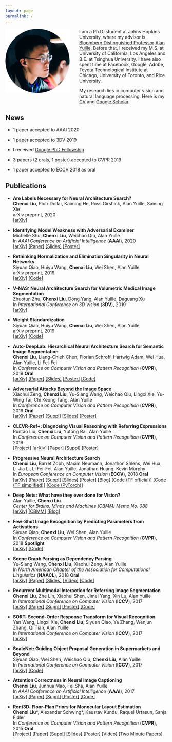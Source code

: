 ```yaml
---
layout: page
permalink: /
---
```


<!-- ## About Me -->

<img style="float: left; width: 200px; margin:0 30px 20px 0" src="assets/round.png">

I am a Ph.D. student at Johns Hopkins University, where my advisor is [Bloomberg Distinguished Professor][bdp] [Alan Yuille][alan].
Before that, I received my M.S. at University of California, Los Angeles and B.E. at Tsinghua University. 
I have also spent time at Facebook, Google, Adobe, Toyota Technological Institute at Chicago, University of Toronto, and Rice University. 

My research lies in computer vision and natural language processing. 
Here is my [CV][cv] and [Google Scholar][scholar].


## News

- 1 paper accepted to AAAI 2020

- 1 paper accepted to 3DV 2019

- I received [Google PhD Fellowship][google-fellowship]

- 3 papers (2 orals, 1 poster) accepted to CVPR 2019

- 1 paper accepted to ECCV 2018 as oral


## Publications

- **Are Labels Necessary for Neural Architecture Search?**  
**Chenxi Liu**, Piotr Dollar, Kaiming He, Ross Girshick, Alan Yuille, Saining Xie  
arXiv preprint, 2020  
[\[arXiv\]][unnas-arxiv]

- **Identifying Model Weakness with Adversarial Examiner**  
Michelle Shu, **Chenxi Liu**, Weichao Qiu, Alan Yuille  
In *AAAI Conference on Artificial Intelligence* (**AAAI**), 2020  
[\[arXiv\]][advexaminer-arxiv] [\[Paper\]][advexaminer-paper] [\[Slides\]][advexaminer-slides] [\[Poster\]][advexaminer-poster]

- **Rethinking Normalization and Elimination Singularity in Neural Networks**  
Siyuan Qiao, Huiyu Wang, **Chenxi Liu**, Wei Shen, Alan Yuille  
arXiv preprint, 2019  
[\[arXiv\]][bcn-arxiv] [\[Code\]][bcn-code]

- **V-NAS: Neural Architecture Search for Volumetric Medical Image Segmentation**  
Zhuotun Zhu, **Chenxi Liu**, Dong Yang, Alan Yuille, Daguang Xu  
In *International Conference on 3D Vision* (**3DV**), 2019  
[\[arXiv\]][vnas-arxiv]

- **Weight Standardization**  
Siyuan Qiao, Huiyu Wang, **Chenxi Liu**, Wei Shen, Alan Yuille  
arXiv preprint, 2019  
[\[arXiv\]][ws-arxiv] [\[Code\]][ws-code]

- **Auto-DeepLab: Hierarchical Neural Architecture Search for Semantic Image Segmentation**  
**Chenxi Liu**, Liang-Chieh Chen, Florian Schroff, Hartwig Adam, Wei Hua, Alan Yuille, Li Fei-Fei  
In *Conference on Computer Vision and Pattern Recognition* (**CVPR**), 2019 **Oral**  
[\[arXiv\]][auto-deeplab-arxiv] [\[Paper\]][auto-deeplab-paper] [\[Slides\]][auto-deeplab-slides] [\[Poster\]][auto-deeplab-poster] [\[Code\]][auto-deeplab-code]

- **Adversarial Attacks Beyond the Image Space**  
Xiaohui Zeng, **Chenxi Liu**, Yu-Siang Wang, Weichao Qiu, Lingxi Xie, Yu-Wing Tai, Chi Keung Tang, Alan Yuille  
In *Conference on Computer Vision and Pattern Recognition* (**CVPR**), 2019 **Oral**  
[\[arXiv\]][advphy-arxiv] [\[Paper\]][advphy-paper] [\[Suppl\]][advphy-suppl] [\[Slides\]][advphy-slides] [\[Poster\]][advphy-poster]

- **CLEVR-Ref+: Diagnosing Visual Reasoning with Referring Expressions**  
Runtao Liu, **Chenxi Liu**, Yutong Bai, Alan Yuille  
In *Conference on Computer Vision and Pattern Recognition* (**CVPR**), 2019  
[\[Project\]][clevr-ref+-page] [\[arXiv\]][clevr-ref+-arxiv] [\[Paper\]][clevr-ref+-paper] [\[Suppl\]][clevr-ref+-suppl] [\[Poster\]][clevr-ref+-poster]

- **Progressive Neural Architecture Search**  
**Chenxi Liu**, Barret Zoph, Maxim Neumann, Jonathon Shlens, Wei Hua, Li-Jia Li, Li Fei-Fei, Alan Yuille, Jonathan Huang, Kevin Murphy  
In *European Conference on Computer Vision* (**ECCV**), 2018 **Oral**    
[\[arXiv\]][pnas-arxiv] [\[Paper\]][pnas-paper] [\[Suppl\]][pnas-suppl] [\[Slides\]][pnas-slides] [\[Poster\]][pnas-poster] [\[Blog\]][automl-blog] [\[Code (TF official)\]][pnas-tf-official] [\[Code (TF simplified)\]][pnas-tf-simplified] [\[Code (PyTorch)\]][pnas-pytorch]

- **Deep Nets: What have they ever done for Vision?**  
Alan Yuille, **Chenxi Liu**  
*Center for Brains, Minds and Machines (CBMM) Memo No. 088*  
[\[arXiv\]][deepnets-arxiv] [\[CBMM\]][deepnets-cbmm] [\[Blog\]][deepnets-blog]

- **Few-Shot Image Recognition by Predicting Parameters from Activations**  
Siyuan Qiao, **Chenxi Liu**, Wei Shen, Alan Yuille  
In *Conference on Computer Vision and Pattern Recognition* (**CVPR**), 2018 **Spotlight**  
[\[arXiv\]][fewshot-arxiv] [\[Code\]][fewshot-code]

- **Scene Graph Parsing as Dependency Parsing**  
Yu-Siang Wang, **Chenxi Liu**, Xiaohui Zeng, Alan Yuille  
In *North American Chapter of the Association for Computational Linguistics* (**NAACL**), 2018 **Oral**  
[\[arXiv\]][sgparser-arxiv] [\[Paper\]][sgparser-paper] [\[Slides\]][sgparser-slides] [\[Video\]][sgparser-video] [\[Code\]][sgparser-code]

- **Recurrent Multimodal Interaction for Referring Image Segmentation**  
**Chenxi Liu**, Zhe Lin, Xiaohui Shen, Jimei Yang, Xin Lu, Alan Yuille  
In *International Conference on Computer Vision* (**ICCV**), 2017  
[\[arXiv\]][phrasecut-arxiv] [\[Paper\]][phrasecut-paper] [\[Suppl\]][phrasecut-suppl] [\[Poster\]][phrasecut-poster] [\[Code\]][phrasecut-code]

- **SORT: Second-Order Response Transform for Visual Recognition**  
Yan Wang, Lingxi Xie, **Chenxi Liu**, Siyuan Qiao, Ya Zhang, Wenjun Zhang, Qi Tian, Alan Yuille  
In *International Conference on Computer Vision* (**ICCV**), 2017  
[\[arXiv\]][sort-arxiv]

- **ScaleNet: Guiding Object Proposal Generation in Supermarkets and Beyond**  
Siyuan Qiao, Wei Shen, Weichao Qiu, **Chenxi Liu**, Alan Yuille  
In *International Conference on Computer Vision* (**ICCV**), 2017  
[\[arXiv\]][scalenet-arxiv] [\[Code\]][scalenet-code]

- **Attention Correctness in Neural Image Captioning**  
**Chenxi Liu**, Junhua Mao, Fei Sha, Alan Yuille  
In *AAAI Conference on Artificial Intelligence* (**AAAI**), 2017  
[\[arXiv\]][attn-corr-arxiv] [\[Paper\]][attn-corr-paper] [\[Suppl\]][attn-corr-suppl] [\[Poster\]][attn-corr-poster] [\[Code\]][attn-corr-code]

- **Rent3D: Floor-Plan Priors for Monocular Layout Estimation**  
**Chenxi Liu**\*, Alexander Schwing\*, Kaustav Kundu, Raquel Urtasun, Sanja Fidler  
In *Conference on Computer Vision and Pattern Recognition* (**CVPR**), 2015 **Oral**  
[\[Project\]][rent3d-page] [\[Paper\]][rent3d-paper] [\[Suppl\]][rent3d-suppl] [\[Slides\]][rent3d-slides] [\[Poster\]][rent3d-poster] [\[Video\]][rent3d-video] [\[Two Minute Papers\]][rent3d-2min]


[bdp]: https://en.wikipedia.org/wiki/Bloomberg_Distinguished_Professorships
[alan]: https://cs.jhu.edu/~ayuille/
[jason]: https://cs.jhu.edu/~jason/
[cv]: https://cs.jhu.edu/~cxliu/cv/CV_Chenxi_Liu.pdf
[scholar]: https://scholar.google.com/citations?user=qvRsU00AAAAJ&hl=en
[snap-fellowship]: https://snapresearchfellowship.splashthat.com
[nvidia-fellowship]: https://blogs.nvidia.com/blog/2018/04/04/nvidia-graduate-fellowship-program/
[google-fellowship]: https://ai.googleblog.com/2019/09/announcement-of-2019-fellowship.html
[unnas-arxiv]: https://arxiv.org/abs/2003.12056
[advexaminer-arxiv]: https://arxiv.org/abs/1911.11230
[advexaminer-paper]: https://cs.jhu.edu/~cxliu/papers/advexaminer_aaai20.pdf
[advexaminer-slides]: https://cs.jhu.edu/~cxliu/slides/advexaminer-talk-aaai.pdf
[advexaminer-poster]: https://cs.jhu.edu/~cxliu/posters/advexaminer_poster.pdf
[bcn-arxiv]: https://arxiv.org/abs/1911.09738
[bcn-code]: https://github.com/joe-siyuan-qiao/Batch-Channel-Normalization
[vnas-arxiv]: https://arxiv.org/abs/1906.02817
[ws-arxiv]: https://arxiv.org/abs/1903.10520
[ws-code]: https://github.com/joe-siyuan-qiao/WeightStandardization
[auto-deeplab-arxiv]: https://arxiv.org/abs/1901.02985
[auto-deeplab-paper]: https://cs.jhu.edu/~cxliu/papers/auto_deeplab_cvpr19.pdf
[auto-deeplab-slides]: https://cs.jhu.edu/~cxliu/slides/auto-deeplab-talk-cvpr.pdf
[auto-deeplab-poster]: https://cs.jhu.edu/~cxliu/posters/auto_deeplab_poster.pdf
[auto-deeplab-code]: https://github.com/tensorflow/models/tree/master/research/deeplab/
[clevr-ref+-page]: https://cs.jhu.edu/~cxliu/2019/clevr-ref+
[clevr-ref+-arxiv]: https://arxiv.org/abs/1901.00850
[clevr-ref+-paper]: https://cs.jhu.edu/~cxliu/papers/clevr_ref+_cvpr19.pdf
[clevr-ref+-suppl]: https://cs.jhu.edu/~cxliu/papers/clevr_ref+_suppl.pdf
[clevr-ref+-poster]: https://cs.jhu.edu/~cxliu/posters/clevr_ref+_poster.pdf
[deepnets-arxiv]: https://arxiv.org/abs/1805.04025
[deepnets-cbmm]: https://cbmm.mit.edu/sites/default/files/publications/CBMM-Memo-088.pdf
[deepnets-blog]: https://thegradient.pub/the-limitations-of-visual-deep-learning-and-how-we-might-fix-them/
[sgparser-arxiv]: https://arxiv.org/abs/1803.09189
[sgparser-paper]: https://cs.jhu.edu/~cxliu/papers/sgparser_naacl18.pdf
[sgparser-slides]: https://cs.jhu.edu/~cxliu/slides/sgparser-talk-naacl.pdf
[sgparser-video]: https://vimeo.com/276453229
[sgparser-code]: https://github.com/Yusics/bist-parser/tree/sgparser
[pnas-arxiv]: https://arxiv.org/abs/1712.00559
[pnas-paper]: https://cs.jhu.edu/~cxliu/papers/pnas_eccv18.pdf
[pnas-suppl]: https://cs.jhu.edu/~cxliu/papers/pnas_suppl.pdf
[pnas-slides]: https://cs.jhu.edu/~cxliu/slides/pnas-talk-eccv.pdf
[pnas-poster]: https://cs.jhu.edu/~cxliu/posters/pnas_poster.pdf
[pnas-tf-official]: https://github.com/tensorflow/models/tree/master/research/slim#Pretrained
[pnas-tf-simplified]: https://github.com/chenxi116/PNASNet.TF
[pnas-pytorch]: https://github.com/chenxi116/PNASNet.pytorch
[automl-blog]: https://www.blog.google/topics/google-cloud/cloud-automl-making-ai-accessible-every-business/
[advphy-arxiv]: https://arxiv.org/abs/1711.07183
[advphy-paper]: https://cs.jhu.edu/~cxliu/papers/advphy_cvpr19.pdf
[advphy-suppl]: https://cs.jhu.edu/~cxliu/papers/advphy_suppl.pdf
[advphy-slides]: https://cs.jhu.edu/~cxliu/slides/advphy-talk-cvpr.pdf
[advphy-poster]: https://cs.jhu.edu/~cxliu/posters/advphy_poster.pdf
[fewshot-arxiv]: https://arxiv.org/abs/1706.03466
[fewshot-code]: https://github.com/joe-siyuan-qiao/FewShot-CVPR
[scalenet-arxiv]: https://arxiv.org/abs/1704.06752
[scalenet-code]: https://github.com/joe-siyuan-qiao/ScaleNet
[phrasecut-arxiv]: https://arxiv.org/abs/1703.07939
[phrasecut-paper]: https://cs.jhu.edu/~cxliu/papers/phrasecut_iccv17.pdf
[phrasecut-suppl]: https://cs.jhu.edu/~cxliu/papers/phrasecut_suppl.pdf
[phrasecut-poster]: https://cs.jhu.edu/~cxliu/posters/phrasecut_poster.pdf
[phrasecut-code]: https://github.com/chenxi116/TF-phrasecut-public
[sort-arxiv]: https://arxiv.org/abs/1703.06993
[attn-corr-arxiv]: https://arxiv.org/abs/1605.09553
[attn-corr-paper]: https://cs.jhu.edu/~cxliu/papers/attn_corr_aaai17.pdf
[attn-corr-suppl]: https://cs.jhu.edu/~cxliu/papers/attn_corr_suppl.pdf
[attn-corr-poster]: https://cs.jhu.edu/~cxliu/posters/attn_corr_poster.pdf
[attn-corr-code]: https://github.com/chenxi116/arctic-captions/tree/attn-corr
[rent3d-page]: http://www.cs.toronto.edu/~fidler/projects/rent3D.html
[rent3d-paper]: https://cs.jhu.edu/~cxliu/papers/rent3d_cvpr15.pdf
[rent3d-suppl]: https://cs.jhu.edu/~cxliu/papers/rent3d_suppl.pdf
[rent3d-slides]: https://cs.jhu.edu/~cxliu/slides/rent3d-talk-cvpr.pdf
[rent3d-poster]: https://cs.jhu.edu/~cxliu/posters/rent3d_poster.pdf
[rent3d-video]: http://techtalks.tv/talks/rent3d-floor-plan-priors-for-monocular-layout-estimation/61611/
[rent3d-2min]: https://www.youtube.com/watch?v=UBORpapdAfU
